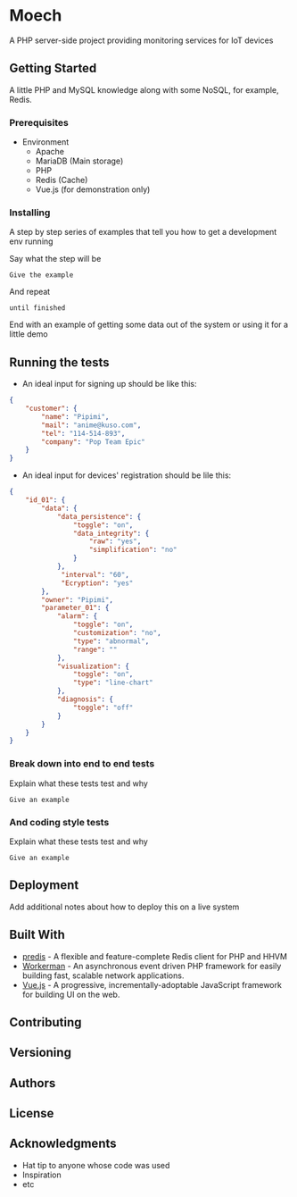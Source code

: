 # Moech

A PHP server-side project providing monitoring services for IoT devices

## Getting Started

A little PHP and MySQL knowledge along with some NoSQL, for example, Redis.

### Prerequisites

* Environment
  * Apache
  * MariaDB (Main storage)
  * PHP
  * Redis (Cache)
  * Vue.js (for demonstration only)

### Installing

A step by step series of examples that tell you how to get a development env running

Say what the step will be

```
Give the example
```

And repeat

```
until finished
```

End with an example of getting some data out of the system or using it for a little demo

## Running the tests

* An ideal input for signing up should be like this:

```JSON
{
    "customer": {
        "name": "Pipimi",
        "mail": "anime@kuso.com",
        "tel": "114-514-893",
        "company": "Pop Team Epic"
    }
}
```

* An ideal input for devices' registration should be lile this:

```JSON
{
    "id_01": {
        "data": {
            "data_persistence": {
                "toggle": "on",
                "data_integrity": {
                    "raw": "yes",
                    "simplification": "no"
                }
            },
             "interval": "60",
             "Ecryption": "yes"
        },
        "owner": "Pipimi",
        "parameter_01": {
            "alarm": {
                "toggle": "on",
                "customization": "no",
                "type": "abnormal",
                "range": ""
            },
            "visualization": {
                "toggle": "on",
                "type": "line-chart"
            },
            "diagnosis": {
                "toggle": "off"
            }
        }
    }
}
```

### Break down into end to end tests

Explain what these tests test and why

```
Give an example
```

### And coding style tests

Explain what these tests test and why

```
Give an example
```

## Deployment

Add additional notes about how to deploy this on a live system

## Built With

* [predis](https://github.com/nrk/predis) - A flexible and feature-complete Redis client for PHP and HHVM
* [Workerman](https://github.com/walkor/Workerman) - An asynchronous event driven PHP framework for easily building fast, scalable network applications.
* [Vue.js](https://github.com/vuejs/vue) - A progressive, incrementally-adoptable JavaScript framework for building UI on the web.

## Contributing

## Versioning

## Authors

## License


## Acknowledgments

* Hat tip to anyone whose code was used
* Inspiration
* etc

